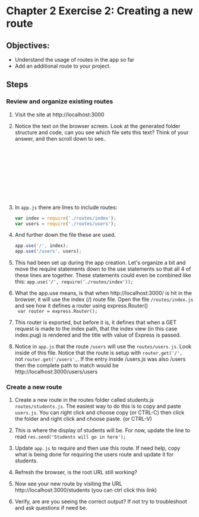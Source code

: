 # Chapter 2 Exercise 2: Creating a new route
## Objectives:
* Understand the usage of routes in the app so far
* Add an additional route to your project. 

## Steps

### Review and organize existing routes

1. Visit the site at http://localhost:3000

1. Notice the text on the browser screen. Look at the generated folder structure and code, can you see which file sets this text?  Think of your answer, and then scroll down to see..
    
    ``` 











    ```


1.  In `app.js` there are lines to include routes:
    ``` javascript
    var index = require('./routes/index');
    var users = require('./routes/users');
    ```

1. And further down the file these are used.
    ``` javascript
    app.use('/', index);
    app.use('/users', users);
    ```

1. This had been set up during the app creation. Let's organize a bit and move the require statements down to the use statements so that all 4 of these lines are together. These statements could even be combined like this:
    ```app.use('/', require('./routes/index'));```

1. What the app.use means, is that when http://localhost:3000/ is hit in the browser, it will use the index (/) route file. Open the file `/routes/index.js` and see how it defines a router using express.Router()  
    ``` var router = express.Router();```

1. This router is exported, but before it is, it defines that when a GET request is made to the index path, that the index view (in this case index.pug) is rendered and the title with value of Express is passed. 

1. Notice in `app.js` that the route `/users` will use the `routes/users.js`. Look inside of this file. Notice that the route is setup with `router.get('/', ` not `router.get('/users',`.  If the entry inside /users.js was also /users then the complete path to match would be http://localhost:3000/users/users 


### Create a new route 

1.  Create a new route in the routes folder called students.js `routes/students.js`. The easiest way to do this is to copy and paste `users.js`. You can right click and choose copy (or CTRL-C) then click the folder and right click and choose paste. (or CTRL-V)

1. This is where the display of students will be. 
For now, update the line to read 
`res.send('Students will go in here');`

1. Update `app.js` to require and then use this route. If need help, copy what is being done for requiring the users route and update it for students.

1. Refresh the browser, is the root URL still working?

1. Now see your new route by visiting the URL http://localhost:3000/students (you can ctrl click this link)

1. Verify, are are you seeing the correct output? If not try to troubleshoot and ask questions if need be.


